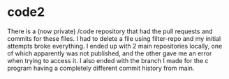 # code2
There is a (now private) /code repository that had the pull requests and commits for these files. I had to delete a file using filter-repo and my initial attempts broke everything. I ended up with 2 main repositories locally, one of which apparently was not published, and the other gave me an error when trying to access it. I also ended with the branch I made for the c program having a completely different commit history from main.
